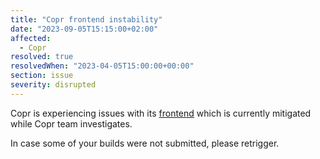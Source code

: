 ```yaml
---
title: "Copr frontend instability"
date: "2023-09-05T15:15:00+02:00"
affected:
  - Copr
resolved: true
resolvedWhen: "2023-04-05T15:00:00+00:00"
section: issue
severity: disrupted
---
```


Copr is experiencing issues with its [frontend](https://github.com/fedora-copr/copr/issues/2897)
which is currently mitigated while Copr team investigates.

In case some of your builds were not submitted, please retrigger.
